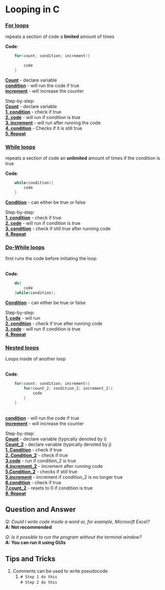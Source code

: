 # Looping in C

### <ins>For loops</ins>
repeats a section of code a **limited** amount of times

**Code**: 
```c
    for(count; condition; increment){
        
        code
    }
```

<ins>**Count**</ins> - declare variable
<br><ins>**condition**</ins> - will run the code if true
<br><ins>**increment**</ins> - will increase the counter

Step-by-step:
<br> <ins>**Count**</ins> - declare variable
<br><ins>**1. condition**</ins> - check if true
<br><ins>**2. code**</ins> - will run if condition is true
<br><ins>**3. increment**</ins> - will run after running the code
<br><ins>**4. condition**</ins> - Checks if it is still true
<br><ins>**5. Repeat**</ins>

### <ins>While loops</ins>
repeats a section of code an **unlimited** amount of times if the condition is true

**Code**: 
```c
    while(condition){
        code
    }
``` 

<ins>**Condition**</ins> - can either be true or false

Step-by-step:
<br><ins>**1. condition**</ins> - check if true
<br><ins>**2. code**</ins> - will run if condition is true
<br><ins>**3. condition**</ins> - check if still true after running code
<br><ins>**4. Repeat**</ins>

### <ins>Do-While loops</ins>
first runs the code before initiating the loop

<br> **Code**: 
```c
    do{
        code
    }while(condition);
``` 

<ins>**Condition**</ins> - can either be true or false

Step-by-step:
<br><ins>**1. code**</ins> - will run
<br><ins>**2. condition**</ins> - check if true after running code
<br><ins>**3. code**</ins> - will run if condition is true
<br><ins>**4. Repeat**</ins>

### <ins>Nested loops</ins>
Loops inside of another loop

<br> **Code**: 
```c
    for(count; condition; increment){
        for(count_2; condition_2; increment_2){
            code
        }
    }
``` 

<br><ins>**condition**</ins> - will run the code if true
<br><ins>**increment**</ins> - will increase the counter

Step-by-step:
<br><ins>**Count**</ins> - declare variable (typically denoted by i)
<br><ins>**Count_2**</ins> - declare variable (typically denoted by j)
<br><ins>**1. Condition**</ins> - check if true
<br><ins>**2. Condition_2**</ins> - check if true
<br><ins>**3.code**</ins> - run if condition_2 is true
<br><ins>**4.increment_2**</ins> - increment after running code
<br><ins>**5.Condition_2**</ins> - checks if still true
<br><ins>**5.increment**</ins> - increment if condition_2 is no longer true
<br><ins>**6.condition**</ins> - check if true
<br><ins>**7.count_2**</ins> - resets to 0 if condition is true
<br><ins>**8. Repeat**</ins>




## Question and Answer

*Q: Could I write code inside a word or, for example, Microsoft Excel?*
<br> **A: Not recommended**

*Q: Is it possible to run the program without the terminal window?*
<br> **A: You can run it using GUIs**

 

## Tips and Tricks

1. Comments can be used to write pseudocode
   1. `# Step 1 do this` <br> `# Step 2 do this` 